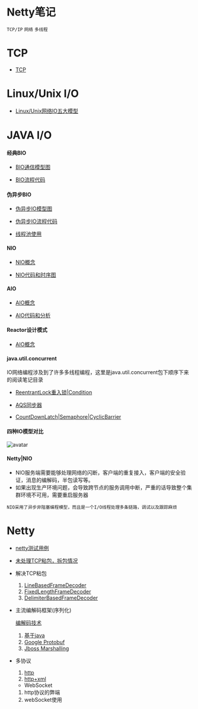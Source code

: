 # Netty笔记

`TCP/IP`
`网络`
`多线程`

# TCP

- [TCP](https://github.com/kiwi5691/NetworkCommunication/tree/master/linuxIO/TCP)

# Linux/Unix I/O

- [Linux/Unix网络IO五大模型](https://github.com/kiwi5691/NetworkCommunication/tree/master/linuxIO)

# JAVA I/O
#### 经典BIO

- [BIO通信模型图](https://github.com/kiwi5691/NetworkCommunication/tree/master/javaIO/BIO)

- [BIO流程代码](https://github.com/kiwi5691/NetworkCommunication/tree/master/javaIO/BIO/src/main/java/bio)

#### 伪异步BIO


- [伪异步IO模型图](https://github.com/kiwi5691/NetworkCommunication/tree/master/javaIO/FakeAsyncIO)

- [伪异步IO流程代码](https://github.com/kiwi5691/NetworkCommunication/tree/master/javaIO/FakeAsyncIO/src/main/java/fakeAsyncIO)

- [线程池使用](https://github.com/kiwi5691/NetworkCommunication/tree/master/javaIO/FakeAsyncIO/src/main/java/fakeAsyncIO)

#### NIO

- [NIO概念](https://github.com/kiwi5691/NetworkCommunication/tree/master/javaIO/NIO)

- [NIO代码和时序图](https://github.com/kiwi5691/NetworkCommunication/tree/master/javaIO/NIO/src/main/java/nio)

#### AIO

- [AIO概念](https://github.com/kiwi5691/NetworkCommunication/tree/master/javaIO/AIO)

- [AIO代码和分析](https://github.com/kiwi5691/NetworkCommunication/tree/master/javaIO/AIO/src/main/java/aio)

#### Reactor设计模式

- [AIO概念](https://github.com/kiwi5691/NetworkCommunication/tree/master/javaIO/AIO)

#### java.util.concurrent
IO网络编程涉及到了许多多线程编程，这里是java.util.concurrent包下顺序下来的阅读笔记目录

- [ReentrantLock重入锁|Condition](https://github.com/kiwi5691/NetworkCommunication/tree/master/javaIO/AIO/src/main/java/aio/ReentrantLock)

- [AQS同步器](https://github.com/kiwi5691/NetworkCommunication/tree/master/javaIO/AIO/src/main/java/aio/AbstractQueuedSynchronizer)

- [CountDownLatch|Semaphore|CyclicBarrier](https://github.com/kiwi5691/NetworkCommunication/tree/master/javaIO/AIO/src/main/java/aio/countDownLatch)


#### 四种IO模型对比

![avatar](../../images/4io.png)

#### Netty|NIO

- NIO服务端需要能够处理网络的闪断，客户端的重复接入，客户端的安全验证，消息的编解码，半包读写等。
- 如果出现生产环境问题，会导致跨节点的服务调用中断，严重的话导致整个集群环境不可用，需要重启服务器

`NIO采用了异步非阻塞编程模型，而且是一个I/O线程处理多条链路，调试以及跟踪麻烦`

# Netty

- [netty测试用例](https://github.com/kiwi5691/NetworkCommunication/tree/master/netty/src/main/java/testNetty)

- [未处理TCP粘包，拆包情况](https://github.com/kiwi5691/NetworkCommunication/tree/master/netty/src/main/java/pasteTCP)

- 解决TCP粘包
   1. [LineBasedFrameDecoder](https://github.com/kiwi5691/NetworkCommunication/tree/master/netty/src/main/java/pasteTCP/solvedPaste)
   2. [FixedLengthFrameDecoder](https://github.com/kiwi5691/NetworkCommunication/tree/master/netty/src/main/java/pasteTCP/FixedLengthFrameDecoder)
   3. [DelimiterBasedFrameDecoder](https://github.com/kiwi5691/NetworkCommunication/tree/master/netty/src/main/java/pasteTCP/delimiterBasedFrameDecoder)
  
- 主流编解码框架(序列化)

   [编解码技术](https://github.com/kiwi5691/NetworkCommunication/tree/master/netty/src/main/java/pasteTCP/decoder)
   1.  [基于java](https://github.com/kiwi5691/NetworkCommunication/tree/master/netty/src/main/java/pasteTCP/decoder/pojo)
   2. [Google Protobuf](https://github.com/kiwi5691/NetworkCommunication/tree/master/netty/src/main/java/pasteTCP/decoder/Protobuf)
   3. [Jboss Marshalling](https://github.com/kiwi5691/NetworkCommunication/tree/master/netty/src/main/java/pasteTCP/decoder/jboss)
   
- 多协议
    
   1. [http](https://github.com/kiwi5691/NetworkCommunication/tree/master/netty/src/main/java/protocol/fileServer)
   2. [http+xml](https://github.com/kiwi5691/NetworkCommunication/tree/master/netty/src/main/java/protocol/fileServer/xml)
   
   - WebSocket
   1. http协议的弊端
   2. webSocket使用